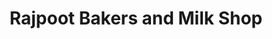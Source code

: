 ---
title: "Rajpoot Bakers and Milk Shop"
url: /karachi/rajpoot-bakers-and-milk-shop/
shop: bakery
---